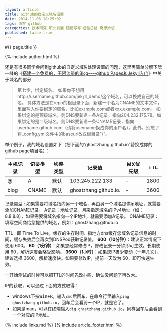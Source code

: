 ```yaml
---
layout: article
title: Github的自定义域名设置
date: 2014-11-06 18:25:02
tags: 博客 github
categories: 技术研究 职业发展 随便写写 经验总结 奇思妙想
published: false true
---
```


#{{ page.title }}

{% include author.html %}

还是有很多同学会问到github的自定义域名处理设置的问题，这里再简单分解下阮一峰的《[搭建一个免费的，无限流量的Blog----github Pages和Jekyll入门](http://www.ruanyifeng.com/blog/2012/08/blogging_with_jekyll.html)》中关于域名的部分

> 第七步，绑定域名。
> 如果你不想用http://username.github.com/jekyll_demo/这个域名，可以换成自己的域名。
> 具体方法是在repo的根目录下面，新建一个名为CNAME的文本文件，里面写入你要绑定的域名，比如example.com或者xxx.example.com。
> 如果绑定的是顶级域名，则DNS要新建一条A记录，指向204.232.175.78。如果绑定的是二级域名，则DNS要新建一条CNAME记录，指向username.github.com（请将username换成你的用户名）。此外，别忘了将_config.yml文件中的baseurl改成根目录"/"。

举个例子，我的域名设置如下（把下面的“ghostzhang.github.io”替换成你的github page项目名）：

| 主机记录 | 记录类型 | 线路类型 | 记录值 | MX优先级 | TTL |
| --- | --- | --- | --- | --- | --- |
| @ | A | 默认 | 103.245.222.133 | - | 1800 |
| blog | CNAME | 默认 | ghostzhang.github.io. | - | 3600 |

记录类型
: 如果需要将域名指向另一个域名，再由另一个域名提供ip地址，就需要添加CNAME记录。
 A记录：地址记录，用来指定域名的IPv4地址（如：8.8.8.8），如果需要将域名指向一个IP地址，就需要添加A记录。
 CNAME记录：填写空间商给您提供的域名，例如：ghostzhang.github.io

TTL
: 即 Time To Live，缓存的生存时间。指地方dns缓存您域名记录信息的时间，缓存失效后会再次到DNSPod获取记录值。
 **600（10分钟）**：建议正常情况下使用 600。
 **60（1分钟）**：如果您经常修改IP，修改记录一分钟即可生效。长期使用 60，解析速度会略受影响。
 **3600（1小时）**：如果您IP极少变动（一年几次），建议选择 3600，解析速度快。如果要修改IP，提前一天改为 60，即可快速生效。

一开始测试的时候可以把TTL的时间先改小些，确认没问题了再改大。

IP的获取，可以通过下面的方式取得：

- windows下按<kbd>Win+R</kbd>，输入`cmd`后回车，在命令行里输入`ping ghostzhang.github.io`，回车后会看到一个IP，就是它了。
- 如果是mac，可以在终端输入`dig ghostzhang.github.io`，同样回车后会看到一个对应的IP地址。

{% include links.md %}
{% include article_footer.html %}
